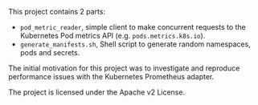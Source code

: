 This project contains 2 parts:
* `pod_metric_reader`, simple client to make concurrent requests to the Kubernetes Pod metrics API (e.g. `pods.metrics.k8s.io`).
* `generate_manifests.sh`, Shell script to generate random namespaces, pods and secrets.

The initial motivation for this project was to investigate and reproduce performance issues with the Kubernetes Prometheus adapter.

The project is licensed under the Apache v2 License.
